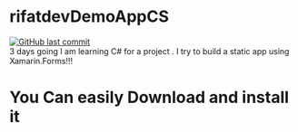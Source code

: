 # rifatdevDemoAppCS 
[![GitHub last commit](https://img.shields.io/github/last-commit/rifatabrarjowad/rifatdevDemoAppCS)](https://github.com/rifatabrarjowad/rifatdevDemoAppCS/commits/main)<br/>
3 days going I am learning C# for a project . I try to build a static app using Xamarin.Forms!!!

<h1>You Can easily Download and install it </h1> 
